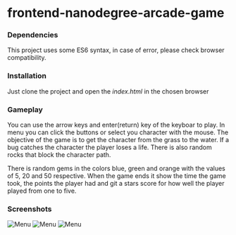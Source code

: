 frontend-nanodegree-arcade-game
===============================
### Dependencies
This project uses some ES6 syntax, in case of error, please check browser compatibility.

### Installation
Just clone the project and open the _index.html_ in the chosen browser

### Gameplay
You can use the arrow keys and enter(return) key of the keyboar to play. In menu you can click the buttons or select you character with the mouse.
The objective of the game is to get the character from the grass to the water. If a bug catches the character the player loses a life. There is also random rocks that block the character path.

There is random gems in the colors blue, green and orange with the values of 5, 20 and 50 respective. When the game ends it show the time the game took, the points the player had and git a stars score for how well the player played from one to five.

### Screenshots
![Menu](/frontend-nanodegree-arcade/master/screenshots/menu.jpeg)
![Menu](/frontend-nanodegree-arcade/master/screenshots/game.jpeg)
![Menu](/frontend-nanodegree-arcade/master/screenshots/gameover.jpeg)